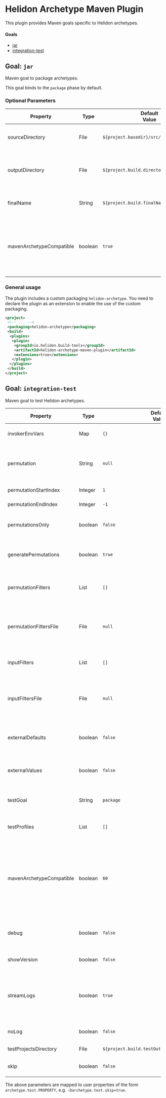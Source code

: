 # Helidon Archetype Maven Plugin

This plugin provides Maven goals specific to Helidon archetypes.

#### Goals

* [jar](#goal-jar)
* [integration-test](#goal-integration-test)

## Goal: `jar`

Maven goal to package archetypes.

This goal binds to the `package` phase by default.

### Optional Parameters

| Property                 | Type    | Default<br/>Value                       | Description                                                                          |
|--------------------------|---------|-----------------------------------------|--------------------------------------------------------------------------------------|
| sourceDirectory          | File    | `${project.basedir}/src/main/archetype` | The archetype source directory                                                       |
| outputDirectory          | File    | `${project.build.directory}`            | The project build output directory. (e.g. {@code target/})                           |
| finalName                | String  | `${project.build.finalName}`            | Name of the generated JAR                                                            |
| mavenArchetypeCompatible | boolean | `true`                                  | Indicate if the generated JAR should be compatible with the `maven-archetype-plugin` |

### General usage

The plugin includes a custom packaging `helidon-archetype`. You need to declare the plugin as an extension to enable
the use of the custom packaging.

```xml
<project>
 <!-- ... -->
 <packaging>helidon-archetype</packaging>
 <build>
  <plugins>
   <plugin>
    <groupId>io.helidon.build-tools</groupId>
    <artifactId>helidon-archetype-maven-plugin</artifactId>
    <extensions>true</extensions>
   </plugin>
  </plugins>
 </build>
</project>
```

## Goal: `integration-test`

Maven goal to test Helidon archetypes.

| Property                 | Type    | Default<br/>Value                               | Description                                                                                                                |
|--------------------------|---------|-------------------------------------------------|----------------------------------------------------------------------------------------------------------------------------|
| invokerEnvVars           | Map     | `{}`                                            | Invoker environment variables                                                                                              |
| permutation              | String  | `null`                                          | Indices (comma separated) of the permutations to process                                                                   |
| permutationStartIndex    | Integer | `1`                                             | Permutation start index                                                                                                    |
| permutationEndIndex      | Integer | `-1`                                            | Permutation end index                                                                                                      |
| permutationsOnly         | boolean | `false`                                         | Whether to only generate input permutations                                                                                |
| generatePermutations     | boolean | `true`                                          | Whether to auto-compute input permutations                                                                                 |
| permutationFilters       | List    | `[]`                                            | Permutation filters to filter the computed permutations.                                                                   |
| permutationFiltersFile   | File    | `null`                                          | Properties file that contains filters to filter the computed permutations.                                                 |
| inputFilters             | List    | `[]`                                            | Input filters to use when computing permutations                                                                           |
| inputFiltersFile         | File    | `null`                                          | Properties file that contains filters to use when computing permutations                                                   |
| externalDefaults         | boolean | `false`                                         | External defaults to use when generating archetypes                                                                        |
| externalValues           | boolean | `false`                                         | External values to use when generating archetypes                                                                          |
| testGoal                 | String  | `package`                                       | The goal to use when building archetypes.                                                                                  |
| testProfiles             | List    | `[]`                                            | The profiles to use when building archetypes.                                                                              |
| mavenArchetypeCompatible | boolean | `60`                                            | Indicate if the project should be generated with the maven-archetype-plugin or with the Helidon archetype engine directly. |
| debug                    | boolean | `false`                                         | Whether to show debug statements in the build output                                                                       |
| showVersion              | boolean | `false`                                         | flag to show the maven version used.                                                                                       |
| streamLogs               | boolean | `true`                                          | Flag used to determine whether the build logs should be output to the normal mojo log.                                     |
| noLog                    | boolean | `false`                                         | Suppress logging to the `build.log` file                                                                                   |
| testProjectsDirectory    | File    | `${project.build.testOutputDirectory}/projects` | Directory of test projects                                                                                                 |
| skip                     | boolean | `false`                                         | Skip the integration test                                                                                                  |

The above parameters are mapped to user properties of the form `archetype.test.PROPERTY`, e.g. `-Darchetype.test.skip=true`.
